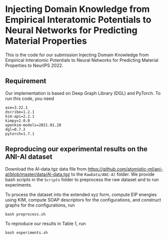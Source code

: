 # Injecting Domain Knowledge from Empirical Interatomic Potentials to Neural Networks for Predicting Material Properties

This is the code for our submission Injecting Domain Knowledge from Empirical Interatomic Potentials to Neural Networks for Predicting Material Properties to NeurIPS 2022.

## Requirement

Our implementation is based on Deep Graph Library (DGL) and PyTorch. To run this code, you need

```
ase=3.22.1
dscribe=1.2.1
kim-api=2.2.1
kimpy=2.0.0
openkim-models=2021.01.28
dgl=0.7.2
pytorch=1.7.1
```

## Reproducing our experimental results on the ANI-Al dataset
 
Download the Al-data.tgz data file from https://github.com/atomistic-ml/ani-al/blob/master/data/Al-data.tgz to the ```RawData/ANI-Al``` folder. We provide bash scripts in the ```Scripts``` folder to preprocess the raw dataset and to run experiments.

To process the dataset into the extended xyz form, compute EIP energies using KIM, compute SOAP descriptors for the configurations, and construct graphs for the configurations, run
```
bash preprocess.sh
```

To reproduce our results in Table 1, run
```
bash experiments.sh
```
